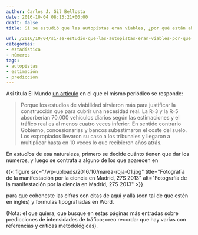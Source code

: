 ```yaml
---
author: Carlos J. Gil Bellosta
date: 2016-10-04 08:13:21+00:00
draft: false
title: Si se estudió que las autopistas eran viables, ¿por qué están ahora en quiebra?

url: /2016/10/04/si-se-estudio-que-las-autopistas-eran-viables-por-que-estan-ahora-en-quiebra/
categories:
- estadística
- números
tags:
- autopistas
- estimación
- predicción
---
```


Así titula El Mundo [un artículo](http://www.elmundo.es/economia/2016/10/01/57eec0c0468aeb734a8b45b3.html) en el que el mismo periódico se responde:

>Porque los estudios de viabilidad sirvieron más para justificar la construcción que para cubrir una necesidad real. La R-3 y la R-5 absorberían 70.000 vehículos diarios según las estimaciones y el tráfico real es al menos cuatro veces inferior. En sentido contrario Gobierno, concesionarias y bancos subestimaron el coste del suelo. Los expropiados llevaron su caso a los tribunales y llegaron a multiplicar hasta en 10 veces lo que recibieron años atrás.

En _estudios_ de esa naturaleza, primero se decide cuánto tienen que dar los números, y luego se contrata a alguno de los que aparecen en

{{< figure src="/wp-uploads/2016/10/marea-roja-01.jpg" title="Fotografía de la manifestación por la ciencia en Madrid, 27S 2013" alt="Fotografía de la manifestación por la ciencia en Madrid, 27S 2013" >}}

para que cohoneste las cifras con citas de aquí y allá (con tal de que estén en inglés) y fórmulas tipografiadas en Word.

(Nota: el que quiera, que busque en estas páginas más entradas sobre predicciones de intensidades de tráfico; creo recordar que hay varias con referencias y críticas metodológicas).


